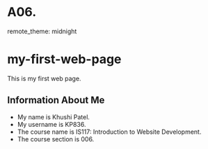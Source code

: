 # A06.

remote_theme: midnight
<!DOCTYPE html>
<html lang="en">
<head>
  <meta charset="UTF-8">
  <title>my first web page</title>
</head>
<body>
   <h1> my-first-web-page</h1>
   <p>This is my first web page.</p>
   <h2> Information About Me</h2>
   <ul>
     <li> My name is Khushi Patel.</li>
     <li> My username is KP836.</li>
     <li> The course name is IS117: Introduction to Website Development.</li>
     <li> The course section is 006.</li>
   </ul>
</body>
</html>
